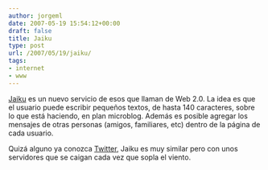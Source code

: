 ```yaml
---
author: jorgeml
date: 2007-05-19 15:54:12+00:00
draft: false
title: Jaiku
type: post
url: /2007/05/19/jaiku/
tags:
- internet
- www
---
```


[Jaiku](http://www.jaiku.com) es un nuevo servicio de esos que llaman de Web 2.0. La idea es que el usuario puede escribir pequeños textos, de hasta 140 caracteres, sobre lo que está haciendo, en plan microblog. Además es posible agregar los mensajes de otras personas (amigos, familiares, etc) dentro de la página de cada usuario.

Quizá alguno ya conozca [Twitter](http://www.twitter.com), Jaiku es muy similar pero con unos servidores que se caigan cada vez que sopla el viento.
